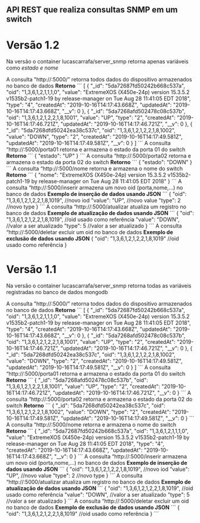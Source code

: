 ## API REST que realiza consultas SNMP em um switch

# Versão 1.2
Na versão o container lucascarrafa/server_snmp retorna apenas variáveis como *estado e nome*

A consulta "http://<ip-do-servidor>:5000/” retorna todos dados do dispositivo armazenados no banco de dados
**Retorno**
´´´
[
  {
    "_id": "5da72687fd50242b668c537a",
    "oid": "1,3,6,1,2,1,1,1,0",
    "value": "ExtremeXOS (X450e-24p) version 15.3.5.2 v1535b2-patch1-19 by release-manager on Tue Aug 28 11:41:05 EDT 2018",
    "type": "4",
    "createdAt": "2019-10-16T14:17:43.668Z",
    "updatedAt": "2019-10-16T14:17:43.668Z",
    "__v": 0
  },
  {
    "_id": "5da7268afd502478c08c537b",
    "oid": "1,3,6,1,2,1,2,2,1,8,1001",
    "value": "UP",
    "type": "2",
    "createdAt": "2019-10-16T14:17:46.721Z",
    "updatedAt": "2019-10-16T14:17:46.721Z",
    "__v": 0
  },
  {
    "_id": "5da7268dfd50242ea38c537c",
    "oid": "1,3,6,1,2,1,2,2,1,8,1002",
    "value": "DOWN",
    "type": "2",
    "createdAt": "2019-10-16T14:17:49.581Z",
    "updatedAt": "2019-10-16T14:17:49.581Z",
    "__v": 0
  }
]
´´´
A consulta “http://<ip-do-servidor>:5000/porta01 retorna e armazena o estado da porta 01 do switch
**Retorno**
´´´
{
  "estado": "UP"
}
´´´
A consulta “http://<ip-do-servidor>:5000/porta02 retorna e armazena o estado da porta 02 do switch
**Retorno**
´´´
{
  "estado": "DOWN"
}
´´´
A consulta “http://<ip-do-servidor>:5000/nome retorna e armazena o nome do switch
**Retorno**
´´´
{
  "nome": "ExtremeXOS (X450e-24p) version 15.3.5.2 v1535b2-patch1-19 by release-manager on Tue Aug 28 11:41:05 EDT 2018"
}
´´´
A consulta “http://<ip-do-servidor>:5000/inserir armazena um novo oid (porta,nome,...) no banco de dados
**Exemplo de inserção de dados usando JSON**
´´´
  {
    "oid": "1,3,6,1,2,1,2,2,1,8,1019", //novo iod
    "value": "UP", //novo value
    "type": 2 //novo type
  }
´´´
A consulta “http://<ip-do-servidor>:5000/atualizar atualiza um registro no banco de dados
**Exemplo de atualização de dados usando JSON**
´´´
   {
    "oid": "1,3,6,1,2,1,2,2,1,8,1019", //oid usado como referência
    "value": "DOWN", //valor a ser atualizado
    "type": 5 //valor a ser atualizado
  }
´´´
A consulta “http://<ip-do-servidor>:5000/deletar excluir um oid no banco de dados
**Exemplo de exclusão de dados usando JSON**
  {
    "oid": "1,3,6,1,2,1,2,2,1,8,1019" //oid usado como referência
  }

# Versão 1.1
Na versão o container lucascarrafa/server_snmp retorna todas as variáveis registradas no banco de dados mongodb

A consulta "http://<ip-do-servidor>:5000/” retorna todos dados do dispositivo armazenados no banco de dados
**Retorno**
´´´
[
  {
    "_id": "5da72687fd50242b668c537a",
    "oid": "1,3,6,1,2,1,1,1,0",
    "value": "ExtremeXOS (X450e-24p) version 15.3.5.2 v1535b2-patch1-19 by release-manager on Tue Aug 28 11:41:05 EDT 2018",
    "type": "4",
    "createdAt": "2019-10-16T14:17:43.668Z",
    "updatedAt": "2019-10-16T14:17:43.668Z",
    "__v": 0
  },
  {
    "_id": "5da7268afd502478c08c537b",
    "oid": "1,3,6,1,2,1,2,2,1,8,1001",
    "value": "UP",
    "type": "2",
    "createdAt": "2019-10-16T14:17:46.721Z",
    "updatedAt": "2019-10-16T14:17:46.721Z",
    "__v": 0
  },
  {
    "_id": "5da7268dfd50242ea38c537c",
    "oid": "1,3,6,1,2,1,2,2,1,8,1002",
    "value": "DOWN",
    "type": "2",
    "createdAt": "2019-10-16T14:17:49.581Z",
    "updatedAt": "2019-10-16T14:17:49.581Z",
    "__v": 0
  }
]
´´´
A consulta “http://<ip-do-servidor>:5000/porta01 retorna e armazena o estado da porta 01 do switch
**Retorno**
´´´
  {
    "_id": "5da7268afd502478c08c537b",
    "oid": "1,3,6,1,2,1,2,2,1,8,1001",
    "value": "UP",
    "type": "2",
    "createdAt": "2019-10-16T14:17:46.721Z",
    "updatedAt": "2019-10-16T14:17:46.721Z",
    "__v": 0
  }
´´´
A consulta “http://<ip-do-servidor>:5000/porta02 retorna e armazena o estado da porta 02 do switch
**Retorno**
´´´
  {
    "_id": "5da7268dfd50242ea38c537c",
    "oid": "1,3,6,1,2,1,2,2,1,8,1002",
    "value": "DOWN",
    "type": "2",
    "createdAt": "2019-10-16T14:17:49.581Z",
    "updatedAt": "2019-10-16T14:17:49.581Z",
    "__v": 0
  }
´´´
A consulta “http://<ip-do-servidor>:5000/nome retorna e armazena o nome do switch
**Retorno**
´´´
  {
    "_id": "5da72687fd50242b668c537a",
    "oid": "1,3,6,1,2,1,1,1,0",
    "value": "ExtremeXOS (X450e-24p) version 15.3.5.2 v1535b2-patch1-19 by release-manager on Tue Aug 28 11:41:05 EDT 2018",
    "type": "4",
    "createdAt": "2019-10-16T14:17:43.668Z",
    "updatedAt": "2019-10-16T14:17:43.668Z",
    "__v": 0
  }
´´´
A consulta “http://<ip-do-servidor>:5000/inserir armazena um novo oid (porta,nome,...) no banco de dados
**Exemplo de inserção de dados usando JSON**
´´´
  {
    "oid": "1,3,6,1,2,1,2,2,1,8,1019", //novo iod
    "value": "UP", //novo value
    "type": 2 //novo type
  }
´´´
A consulta “http://<ip-do-servidor>:5000/atualizar atualiza um registro no banco de dados
**Exemplo de atualização de dados usando JSON**
´´´
   {
    "oid": "1,3,6,1,2,1,2,2,1,8,1019", //oid usado como referência
    "value": "DOWN", //valor a ser atualizado
    "type": 5 //valor a ser atualizado
  }
´´´
A consulta “http://<ip-do-servidor>:5000/deletar excluir um oid no banco de dados
**Exemplo de exclusão de dados usando JSON**
´´´
  {
    "oid": "1,3,6,1,2,1,2,2,1,8,1019" //oid usado como referência
  }
´´´
